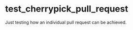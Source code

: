 test_cherrypick_pull_request
============================

Just testing how an individual pull request can be achieved.
